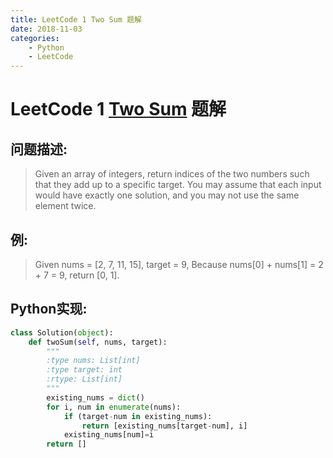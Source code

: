 ```yaml
---
title: LeetCode 1 Two Sum 题解
date: 2018-11-03
categories:
    - Python
    - LeetCode
---
```

# LeetCode 1 [Two Sum](https://leetcode.com/problems/two-sum) 题解
## 问题描述:
> Given an array of integers, return indices of the two numbers such that they add up to a specific target.
> You may assume that each input would have exactly one solution, and you may not use the same element twice.

## 例:
> Given nums = [2, 7, 11, 15], target = 9,
> Because nums[0] + nums[1] = 2 + 7 = 9,
> return [0, 1].

## Python实现:

``` Python
class Solution(object):
    def twoSum(self, nums, target):
        """
        :type nums: List[int]
        :type target: int
        :rtype: List[int]
        """
        existing_nums = dict()
        for i, num in enumerate(nums):
            if (target-num in existing_nums):
                return [existing_nums[target-num], i]
            existing_nums[num]=i
        return []
```

